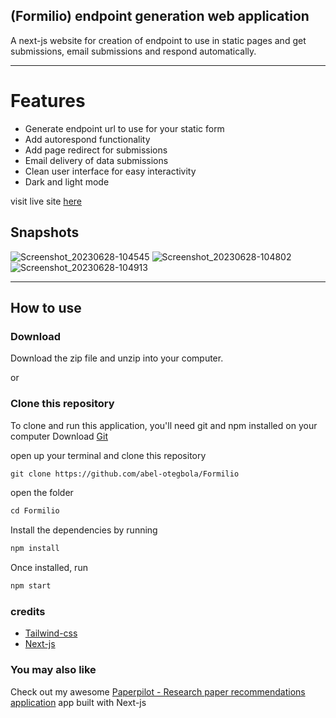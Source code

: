 ## (Formilio) endpoint generation web application
A next-js website for creation of endpoint to use in static pages and get submissions, email submissions and respond automatically.

<hr>

# Features

- Generate endpoint url to use for your static form
- Add autorespond functionality
- Add page redirect for submissions
- Email delivery of data submissions
- Clean user interface for easy interactivity
- Dark and light mode

visit live site [here](https://formilio.com)

## Snapshots
![Screenshot_20230628-104545](https://github.com/abel-otegbola/Formilio/assets/59369762/94783e93-8a06-4f67-9f6c-f28a6b2a43fa)
![Screenshot_20230628-104802](https://github.com/abel-otegbola/Formilio/assets/59369762/bb9e3261-c615-4669-b378-2b346c48e862)
![Screenshot_20230628-104913](https://github.com/abel-otegbola/Formilio/assets/59369762/bb109e40-5249-484f-9f3f-85c8ba252f50)




<hr>

## How to use

### Download
Download the zip file and unzip into your computer.

or


### Clone this repository
To clone and run this application, you'll need git and npm installed on your computer
Download [Git](https://git-scm.com)

open up your terminal and clone this repository

```md
git clone https://github.com/abel-otegbola/Formilio
```

open the folder 

```md
cd Formilio
```

Install the dependencies by running

```md
npm install
```

Once installed, run

```md
npm start
```


### credits
- [Tailwind-css](https://tailwindcss.com/docs/guides/nextjs)
- [Next-js](https://nextjs.org)

### You may also like
Check out my awesome [Paperpilot - Research paper recommendations application](https://github.com/abel-otegbola/Paperpilot) app built with Next-js

